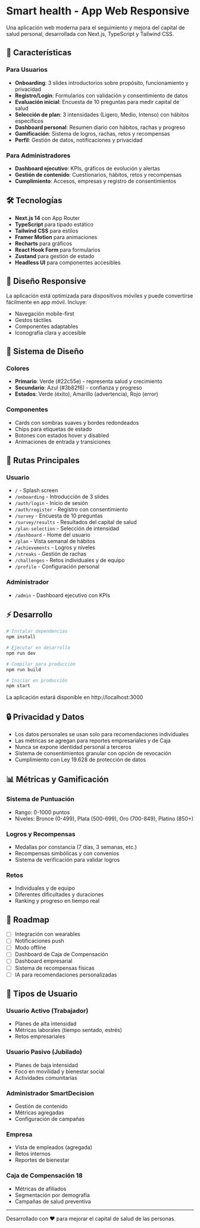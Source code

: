 # Smart health - App Web Responsive

Una aplicación web moderna para el seguimiento y mejora del capital de salud personal, desarrollada con Next.js, TypeScript y Tailwind CSS.

## 🚀 Características

### Para Usuarios
- **Onboarding**: 3 slides introductorios sobre propósito, funcionamiento y privacidad
- **Registro/Login**: Formularios con validación y consentimiento de datos
- **Evaluación inicial**: Encuesta de 10 preguntas para medir capital de salud
- **Selección de plan**: 3 intensidades (Ligero, Medio, Intenso) con hábitos específicos
- **Dashboard personal**: Resumen diario con hábitos, rachas y progreso
- **Gamificación**: Sistema de logros, rachas, retos y recompensas
- **Perfil**: Gestión de datos, notificaciones y privacidad

### Para Administradores
- **Dashboard ejecutivo**: KPIs, gráficos de evolución y alertas
- **Gestión de contenido**: Cuestionarios, hábitos, retos y recompensas
- **Cumplimiento**: Accesos, empresas y registro de consentimientos

## 🛠️ Tecnologías

- **Next.js 14** con App Router
- **TypeScript** para tipado estático
- **Tailwind CSS** para estilos
- **Framer Motion** para animaciones
- **Recharts** para gráficos
- **React Hook Form** para formularios
- **Zustand** para gestión de estado
- **Headless UI** para componentes accesibles

## 📱 Diseño Responsive

La aplicación está optimizada para dispositivos móviles y puede convertirse fácilmente en app móvil. Incluye:

- Navegación mobile-first
- Gestos táctiles
- Componentes adaptables
- Iconografía clara y accesible

## 🎨 Sistema de Diseño

### Colores
- **Primario**: Verde (#22c55e) - representa salud y crecimiento
- **Secundario**: Azul (#3b82f6) - confianza y progreso
- **Estados**: Verde (éxito), Amarillo (advertencia), Rojo (error)

### Componentes
- Cards con sombras suaves y bordes redondeados
- Chips para etiquetas de estado
- Botones con estados hover y disabled
- Animaciones de entrada y transiciones

## 🚦 Rutas Principales

### Usuario
- `/` - Splash screen
- `/onboarding` - Introducción de 3 slides
- `/auth/login` - Inicio de sesión
- `/auth/register` - Registro con consentimiento
- `/survey` - Encuesta de 10 preguntas
- `/survey/results` - Resultados del capital de salud
- `/plan-selection` - Selección de intensidad
- `/dashboard` - Home del usuario
- `/plan` - Vista semanal de hábitos
- `/achievements` - Logros y niveles
- `/streaks` - Gestión de rachas
- `/challenges` - Retos individuales y de equipo
- `/profile` - Configuración personal

### Administrador
- `/admin` - Dashboard ejecutivo con KPIs

## ⚡ Desarrollo

```bash
# Instalar dependencias
npm install

# Ejecutar en desarrollo
npm run dev

# Compilar para producción
npm run build

# Iniciar en producción
npm start
```

La aplicación estará disponible en http://localhost:3000

## 🔒 Privacidad y Datos

- Los datos personales se usan solo para recomendaciones individuales
- Las métricas se agregan para reportes empresariales y de Caja
- Nunca se expone identidad personal a terceros
- Sistema de consentimientos granular con opción de revocación
- Cumplimiento con Ley 19.628 de protección de datos

## 📊 Métricas y Gamificación

### Sistema de Puntuación
- Rango: 0-1000 puntos
- Niveles: Bronce (0-499), Plata (500-699), Oro (700-849), Platino (850+)

### Logros y Recompensas
- Medallas por constancia (7 días, 3 semanas, etc.)
- Recompensas simbólicas y con convenios
- Sistema de verificación para validar logros

### Retos
- Individuales y de equipo
- Diferentes dificultades y duraciones
- Ranking y progreso en tiempo real

## 🎯 Roadmap

- [ ] Integración con wearables
- [ ] Notificaciones push
- [ ] Modo offline
- [ ] Dashboard de Caja de Compensación
- [ ] Dashboard empresarial
- [ ] Sistema de recompensas físicas
- [ ] IA para recomendaciones personalizadas

## 👥 Tipos de Usuario

### Usuario Activo (Trabajador)
- Planes de alta intensidad
- Métricas laborales (tiempo sentado, estrés)
- Retos empresariales

### Usuario Pasivo (Jubilado)
- Planes de baja intensidad
- Foco en movilidad y bienestar social
- Actividades comunitarias

### Administrador SmartDecision
- Gestión de contenido
- Métricas agregadas
- Configuración de campañas

### Empresa
- Vista de empleados (agregada)
- Retos internos
- Reportes de bienestar

### Caja de Compensación 18
- Métricas de afiliados
- Segmentación por demografía
- Campañas de salud preventiva

---

Desarrollado con ❤️ para mejorar el capital de salud de las personas.
